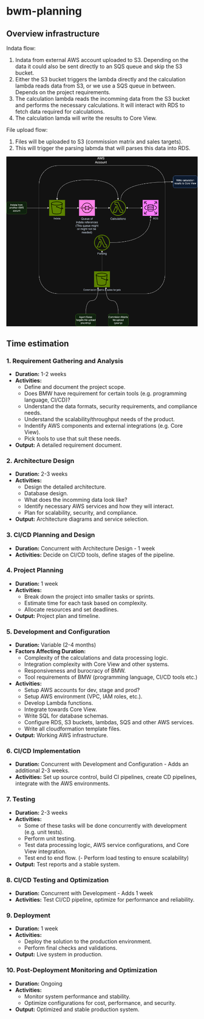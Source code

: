 # bwm-planning

## Overview infrastructure
Indata flow:
1. Indata from external AWS account uploaded to S3. Depending on the data it could also be sent directly to an SQS queue and skip the S3 bucket.
2. Either the S3 bucket triggers the lambda directly and the calculation lambda reads data from S3, or we use a SQS queue in between. Depends on the project requirements.
3. The calculation lambda reads the incomming data from the S3 bucket and performs the necessary calculations. It will interact with RDS to fetch data required for calculations.
4. The calculation lamda will write the results to Core View.

File upload flow:
1. Files will be uploaded to S3 (commission matrix and sales targets).
2. This will trigger the parsing labmda that will parses this data into RDS.

![Initial draft of architecture](overview.png)


## Time estimation

### 1. Requirement Gathering and Analysis

- **Duration:** 1-2 weeks
- **Activities:**
  - Define and document the project scope.
  - Does BMW have requirement for certain tools (e.g. programming language, CI/CD)?
  - Understand the data formats, security requirements, and compliance needs.
  - Understand the scalability/throughput needs of the product.
  - Indentify AWS components and external integrations (e.g. Core View).
  - Pick tools to use that suit these needs.
- **Output:** A detailed requirement document.

### 2. Architecture Design

- **Duration:** 2-3 weeks
- **Activities:**
  - Design the detailed architecture.
  - Database design.
  - What does the incomming data look like?
  - Identify necessary AWS services and how they will interact.
  - Plan for scalability, security, and compliance.
- **Output:** Architecture diagrams and service selection.


### 3. CI/CD Planning and Design

- **Duration:** Concurrent with Architecture Design - 1 week
- **Activities:** Decide on CI/CD tools, define stages of the pipeline.

### 4. Project Planning

- **Duration:** 1 week
- **Activities:**
  - Break down the project into smaller tasks or sprints.
  - Estimate time for each task based on complexity.
  - Allocate resources and set deadlines.
- **Output:** Project plan and timeline.

### 5. Development and Configuration

- **Duration:** Variable (2-4 months)
- **Factors Affecting Duration:**
  - Complexity of the calculations and data processing logic.
  - Integration complexity with Core View and other systems.
  - Responsiveness and burocracy of BMW.
  - Tool requirements of BMW (programming language, CI/CD tools etc.)
- **Activities:**
  - Setup AWS accounts for dev, stage and prod?
  - Setup AWS environment (VPC, IAM roles, etc.).
  - Develop Lambda functions.
  - Integrate towards Core View.
  - Write SQL for database schemas.
  - Configure RDS, S3 buckets, lambdas, SQS and other AWS services.
  - Write all cloudformation template files.
- **Output:** Working AWS infrastructure.

### 6. CI/CD Implementation

- **Duration:** Concurrent with Development and Configuration - Adds an additional 2-3 weeks.
- **Activities:** Set up source control, build CI pipelines, create CD pipelines, integrate with the AWS environments.

### 7. Testing

- **Duration:** 2-3 weeks
- **Activities:**
  - Some of these tasks will be done concurrently with development (e.g. unit tests).
  - Perform unit testing.
  - Test data processing logic, AWS service configurations, and Core View integration.
  - Test end to end flow.
  (- Perform load testing to ensure scalability)
- **Output:** Test reports and a stable system.

### 8. CI/CD Testing and Optimization

   - **Duration:** Concurrent with Development - Adds 1 week
   - **Activities:** Test CI/CD pipeline, optimize for performance and reliability.

### 9. Deployment

- **Duration:** 1 week
- **Activities:**
  - Deploy the solution to the production environment.
  - Perform final checks and validations.
- **Output:** Live system in production.

### 10. Post-Deployment Monitoring and Optimization

- **Duration:** Ongoing
- **Activities:**
  - Monitor system performance and stability.
  - Optimize configurations for cost, performance, and security.
- **Output:** Optimized and stable production system.